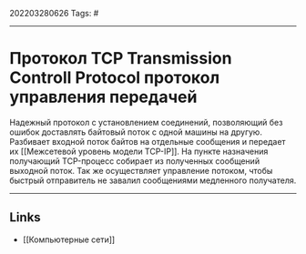 202203280626
Tags: #

---

# Протокол TCP Transmission Controll Protocol протокол управления передачей
Надежный протокол с установлением соединений, позволяющий без ошибок доставлять байтовый поток с одной машины на другую.
Разбивает входной поток байтов на отдельные сообщения и передает их [[Межсетевой уровень модели TCP-IP]]. На пункте назначения получающий TCP-процесс собирает из полученных сообщений выходной поток. 
Так же осуществляет управление потоком, чтобы быстрый отправитель не завалил сообщениями медленного получателя. 

---
## Links
- [[Компьютерные сети]]
